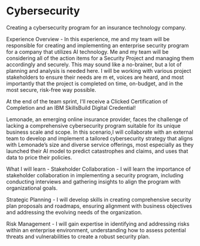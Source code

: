 # Cybersecurity
Creating a cybersecurity program for an insurance technology company.

Experience Overview - In this experience, me and my team will be responsible for creating and implementing an enterprise security program for a company that utilizes AI technology. Me and my team will be considering all of the action items for a Security Project and managing them accordingly and securely. This may sound like a no-brainer, but a lot of planning and analysis is needed here. I will be working with various project stakeholders to ensure their needs are m
et, voices are heard, and most importantly that the project is completed on time, on-budget, and in the most secure, risk-free way possible.

At the end of the team sprint, I'll receive a Clicked Certification of Completion and an IBM SkillsBuild Digital Credential! 

Lemonade, an emerging online insurance provider, faces the challenge of lacking a comprehensive cybersecurity program suitable for its unique business scale and scope. In this scenario,I will collaborate with an external team to develop and implement a tailored cybersecurity strategy that aligns with Lemonade’s size and diverse service offerings, most especially as they launched their AI model to predict catastrophes and claims, and uses that data to price their policies.

What I will learn - Stakeholder Collaboration - I will learn the importance of stakeholder collaboration in implementing a security program, including conducting interviews and gathering insights to align the program with organizational goals. 

Strategic Planning - I will develop skills in creating comprehensive security plan proposals and roadmaps, ensuring alignment with business objectives and addressing the evolving needs of the organization.

Risk Management - I will gain expertise in identifying and addressing risks within an enterprise environment, understanding how to assess potential threats and vulnerabilities to create a robust security plan.
